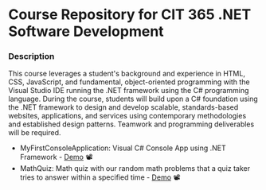 # Course Repository for CIT 365 .NET Software Development 
### Description 
This course leverages a student's background and experience in HTML, CSS, JavaScript, and fundamental, object-oriented programming with the Visual Studio IDE running the .NET framework using the C# programming language. During the course, students will build upon a C# foundation using the .NET framework to design and develop scalable, standards-based websites, applications, and services using contemporary methodologies and established design patterns. Teamwork and programming deliverables will be required.
<ul>
  <li>MyFirstConsoleApplication: Visual C# Console App using .NET Framework - <a href="https://www.youtube.com/watch?v=PDawTdJjs9Y"> Demo</a> 📽️</li>
  <li>MathQuiz: Math quiz with our random math problems that a quiz taker tries to answer within a specified time - <a href="https://youtu.be/zJfa3V7hl8E"> Demo</a> 📽️</li>

  
</ul>
